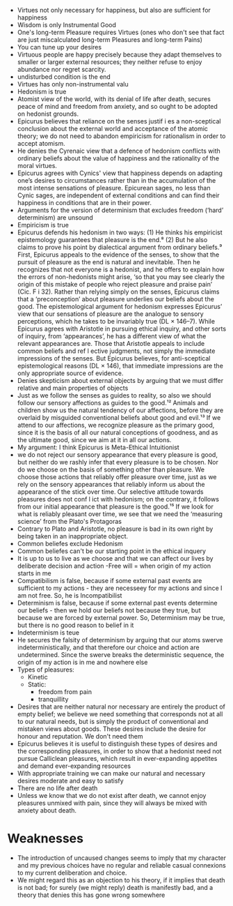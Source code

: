 - Virtues not only necessary for happiness, but also are sufficient for happiness
- Wisdom is only Instrumental Good
- One's long-term Pleasure requires Virtues (ones who don't see that fact are just miscalculated long-term Pleasures and long-term Pains)
- You can tune up your desires
- Virtuous people are happy precisely because they adapt themselves to smaller or larger external resources; they neither refuse to enjoy abundance nor regret scarcity.
- undisturbed condition is the end
- Virtues has only non-instrumental valu
- Hedonism is true
- Atomist view of the world, with its denial of life after death, secures peace of mind and freedom from anxiety, and so ought to be adopted on hedonist grounds.
- Epicurus believes that reliance on the senses justif i es a non-sceptical conclusion about the external world and acceptance of the atomic theory; we do not need to abandon empiricism for rationalism in order to accept atomism.
- He denies the Cyrenaic view that a defence of hedonism conflicts with ordinary beliefs about the value of happiness and the rationality of the moral virtues.
- Epicurus agrees with Cynics' view that happiness depends on adapting one’s desires to circumstances rather than in the accumulation of the most intense sensations of pleasure. Epicurean sages, no less than Cynic sages, are independent of external conditions and can find their happiness in conditions that are in their power.
- Arguments for the version of determinism that excludes freedom (‘hard’ determinism) are unsound
- Empiricism is true
- Epicurus defends his hedonism in two ways: (1) He thinks his empiricist epistemology guarantees that pleasure is the end.⁸ (2) But he also claims to prove his point by dialectical argument from ordinary beliefs.⁹ First, Epicurus appeals to the evidence of the senses, to show that the pursuit of pleasure as the end is natural and inevitable. Then he recognizes that not everyone is a hedonist, and he offers to explain how the errors of non-hedonists might arise, ‘so that you may see clearly the origin of this mistake of people who reject pleasure and praise pain’ (Cic. F i 32). Rather than relying simply on the senses, Epicurus claims that a ‘preconception’ about pleasure underlies our beliefs about the good. The epistemological argument for hedonism expresses Epicurus’ view that our sensations of pleasure are the analogue to sensory perceptions, which he takes to be invariably true (DL × 146–7). While Epicurus agrees with Aristotle in pursuing ethical inquiry, and other sorts of inquiry, from ‘appearances’, he has a different view of what the relevant appearances are. Those that Aristotle appeals to include common beliefs and ref l ective judgments, not simply the immediate impressions of the senses. But Epicurus believes, for anti-sceptical epistemological reasons (DL × 146), that immediate impressions are the only appropriate source of evidence.
- Denies skepticism about external objects by arguing that we must differ relative and main properties of objects
- Just as we follow the senses as guides to reality, so also we should follow our sensory affections as guides to the good.¹² Animals and children show us the natural tendency of our affections, before they are overlaid by misguided conventional beliefs about good and evil.¹³ If we attend to our affections, we recognize pleasure as the primary good, since it is the basis of all our natural conceptions of goodness, and as the ultimate good, since we aim at it in all our actions.
- My argument: I think Epicurus is Meta-Ethical Intuitionist
- we do not reject our sensory appearance that every pleasure is good, but neither do we rashly infer that every pleasure is to be chosen. Nor do we choose on the basis of something other than pleasure. We choose those actions that reliably offer pleasure over time, just as we rely on the sensory appearances that reliably inform us about the appearance of the stick over time. Our selective attitude towards pleasures does not conf l ict with hedonism; on the contrary, it follows from our initial appearance that pleasure is the good.¹⁵ If we look for what is reliably pleasant over time, we see that we need the ‘measuring science’ from the Plato's Protagoras
- Contrary to Plato and Aristotle, no pleasure is bad in its own right by being taken in an inappropriate object.
- Common beliefes exclude Hedonism
- Common beliefes can't be our starting point in the ethical inquery
- It is up to us to live as we choose and that we can affect our lives by deliberate decision and action
-Free will = when origin of my action starts in me
- Compatibilism is false, because if some external past events are sufficient to my actions - they are necesseey for my actions and since I am not free. So, he is Incompatibilist
- Determinism is false, because if some external past events determine our beliefs - then we hold our beliefs not because they true, but because we are forced by external power. So, Determinism may be true, but there is no good reason to belief in it
- Indeterminism is teue
- He secures the falsity of determinism by arguing that our atoms swerve indeterministically, and that therefore our choice and action are undetermined. Since the swerve breaks the deterministic sequence, the origin of my action is in me and nowhere else
- Types of pleasures:
    - Kinetic
    - Static:
        - freedom from pain
        - tranquillity
- Desires that are neither natural nor necessary are entirely the product of empty belief; we believe we need something that corresponds not at all to our natural needs, but is simply the product of conventional and mistaken views about goods. These desires include the desire for honour and reputation. We don't need them
- Epicurus believes it is useful to distinguish these types of desires and the corresponding pleasures, in order to show that a hedonist need not pursue Calliclean pleasures, which result in ever-expanding appetites and demand ever-expanding resources
- With appropriate training we can make our natural and necessary desires moderate and easy to satisfy
- There are no life after death
- Unless we know that we do not exist after death, we cannot enjoy pleasures unmixed with pain, since they will always be mixed with anxiety about death.

# Weaknesses

- The introduction of uncaused changes seems to imply that my character and my previous choices have no regular and reliable casual connexions to my current deliberation and choice.
- We might regard this as an objection to his theory, if it implies that death is not bad; for surely (we might reply) death is manifestly bad, and a theory that denies this has gone wrong somewhere